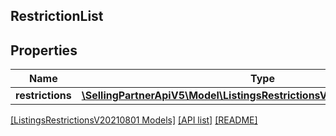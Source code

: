 ## RestrictionList

## Properties

Name | Type | Description | Notes
------------ | ------------- | ------------- | -------------
**restrictions** | [**\SellingPartnerApiV5\Model\ListingsRestrictionsV20210801\Restriction[]**](Restriction.md) |  |

[[ListingsRestrictionsV20210801 Models]](../) [[API list]](../../Api) [[README]](../../../README.md)
